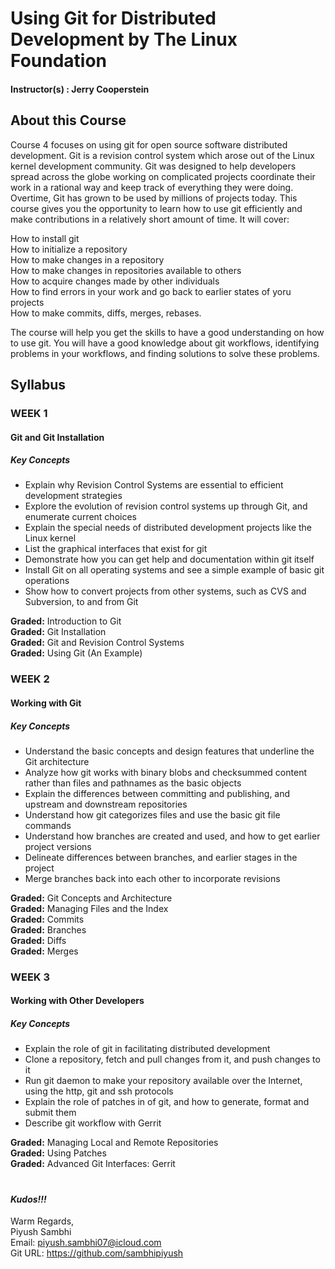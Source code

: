 # Using Git for Distributed Development by The Linux Foundation

#### Instructor(s) : Jerry Cooperstein

## About this Course

Course 4 focuses on using git for open source software distributed development. Git is a revision control system which arose out of the Linux kernel development community. Git was designed to help developers spread across the globe working on complicated projects coordinate their work in a rational way and keep track of everything they were doing. Overtime, Git has grown to be used by millions of projects today. This course gives you the opportunity to learn how to use git efficiently and make contributions in a relatively short amount of time. It will cover:

How to install git\
How to initialize a repository\
How to make changes in a repository\
How to make changes in repositories available to others\
How to acquire changes made by other individuals\
How to find errors in your work and go back to earlier states of yoru projects\
How to make commits, diffs, merges, rebases.

The course will help you get the skills to have a good understanding on how to use git. You will have a good knowledge about git workflows, identifying problems in your workflows, and finding solutions to solve these problems.


## Syllabus

### WEEK 1

#### Git and Git Installation

##### Key Concepts

* Explain why Revision Control Systems are essential to efficient development strategies
* Explore the evolution of revision control systems up through Git, and enumerate current choices
* Explain the special needs of distributed development projects like the Linux kernel
* List the graphical interfaces that exist for git
* Demonstrate how you can get help and documentation within git itself
* Install Git on all operating systems and see a simple example of basic git operations
* Show how to convert projects from other systems, such as CVS and Subversion, to and from Git


**Graded:** Introduction to Git\
**Graded:** Git Installation\
**Graded:** Git and Revision Control Systems\
**Graded:** Using Git (An Example)

### WEEK 2

#### Working with Git

##### Key Concepts

* Understand the basic concepts and design features that underline the Git architecture
* Analyze how git works with binary blobs and checksummed content rather than files and pathnames as the basic objects
* Explain the differences between committing and publishing, and upstream and downstream repositories
* Understand how git categorizes files and use the basic git file commands
* Understand how branches are created and used, and how to get earlier project versions
* Delineate differences between branches, and earlier stages in the project
* Merge branches back into each other to incorporate revisions


**Graded:** Git Concepts and Architecture\
**Graded:** Managing Files and the Index\
**Graded:** Commits\
**Graded:** Branches\
**Graded:** Diffs\
**Graded:** Merges

### WEEK 3

#### Working with Other Developers

##### Key Concepts

* Explain the role of git in facilitating distributed development
* Clone a repository, fetch and pull changes from it, and push changes to it
* Run git daemon to make your repository available over the Internet, using the http, git and ssh protocols
* Explain the role of patches in of git, and how to generate, format and submit them
* Describe git workflow with Gerrit


**Graded:** Managing Local and Remote Repositories\
**Graded:** Using Patches\
**Graded:** Advanced Git Interfaces: Gerrit

#
#
#### ***Kudos!!!***

Warm Regards, \
Piyush Sambhi \
Email: piyush.sambhi07@icloud.com \
Git URL: https://github.com/sambhipiyush

